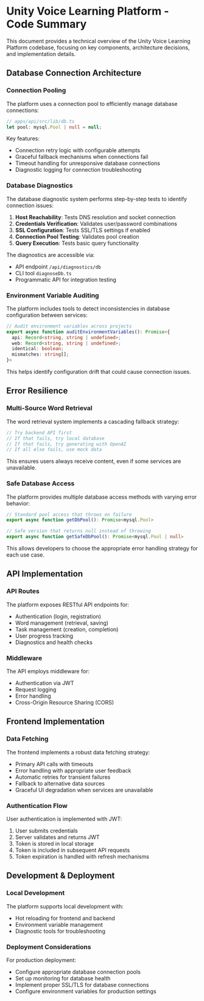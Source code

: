 # Unity Voice Learning Platform - Code Summary

This document provides a technical overview of the Unity Voice Learning Platform codebase, focusing on key components, architecture decisions, and implementation details.

## Database Connection Architecture

### Connection Pooling

The platform uses a connection pool to efficiently manage database connections:

```typescript
// apps/api/src/lib/db.ts
let pool: mysql.Pool | null = null;
```

Key features:
- Connection retry logic with configurable attempts
- Graceful fallback mechanisms when connections fail
- Timeout handling for unresponsive database connections
- Diagnostic logging for connection troubleshooting

### Database Diagnostics

The database diagnostic system performs step-by-step tests to identify connection issues:

1. **Host Reachability**: Tests DNS resolution and socket connection
2. **Credentials Verification**: Validates user/password combinations
3. **SSL Configuration**: Tests SSL/TLS settings if enabled
4. **Connection Pool Testing**: Validates pool creation
5. **Query Execution**: Tests basic query functionality

The diagnostics are accessible via:
- API endpoint `/api/diagnostics/db`
- CLI tool `diagnoseDb.ts`
- Programmatic API for integration testing

### Environment Variable Auditing

The platform includes tools to detect inconsistencies in database configuration between services:

```typescript
// Audit environment variables across projects
export async function auditEnvironmentVariables(): Promise<{
  api: Record<string, string | undefined>;
  web: Record<string, string | undefined>;
  identical: boolean;
  mismatches: string[];
}>
```

This helps identify configuration drift that could cause connection issues.

## Error Resilience

### Multi-Source Word Retrieval

The word retrieval system implements a cascading fallback strategy:

```typescript
// Try backend API first
// If that fails, try local database
// If that fails, try generating with OpenAI
// If all else fails, use mock data
```

This ensures users always receive content, even if some services are unavailable.

### Safe Database Access

The platform provides multiple database access methods with varying error behavior:

```typescript
// Standard pool access that throws on failure
export async function getDbPool(): Promise<mysql.Pool>

// Safe version that returns null instead of throwing
export async function getSafeDbPool(): Promise<mysql.Pool | null>
```

This allows developers to choose the appropriate error handling strategy for each use case.

## API Implementation

### API Routes

The platform exposes RESTful API endpoints for:

- Authentication (login, registration)
- Word management (retrieval, saving)
- Task management (creation, completion)
- User progress tracking
- Diagnostics and health checks

### Middleware

The API employs middleware for:

- Authentication via JWT
- Request logging
- Error handling
- Cross-Origin Resource Sharing (CORS)

## Frontend Implementation

### Data Fetching

The frontend implements a robust data fetching strategy:

- Primary API calls with timeouts
- Error handling with appropriate user feedback
- Automatic retries for transient failures
- Fallback to alternative data sources
- Graceful UI degradation when services are unavailable

### Authentication Flow

User authentication is implemented with JWT:

1. User submits credentials
2. Server validates and returns JWT
3. Token is stored in local storage
4. Token is included in subsequent API requests
5. Token expiration is handled with refresh mechanisms

## Development & Deployment

### Local Development

The platform supports local development with:
- Hot reloading for frontend and backend
- Environment variable management
- Diagnostic tools for troubleshooting

### Deployment Considerations

For production deployment:
- Configure appropriate database connection pools
- Set up monitoring for database health
- Implement proper SSL/TLS for database connections
- Configure environment variables for production settings 